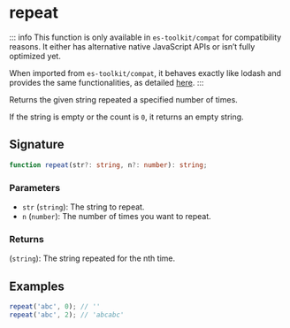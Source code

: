 # repeat

::: info
This function is only available in `es-toolkit/compat` for compatibility reasons. It either has alternative native JavaScript APIs or isn’t fully optimized yet.

When imported from `es-toolkit/compat`, it behaves exactly like lodash and provides the same functionalities, as detailed [here](../../../compatibility.md).
:::

Returns the given string repeated a specified number of times.

If the string is empty or the count is `0`, it returns an empty string.

## Signature

```typescript
function repeat(str?: string, n?: number): string;
```

### Parameters

- `str` (`string`): The string to repeat.
- `n` (`number`): The number of times you want to repeat.

### Returns

(`string`): The string repeated for the nth time.

## Examples

```javascript
repeat('abc', 0); // ''
repeat('abc', 2); // 'abcabc'
```
